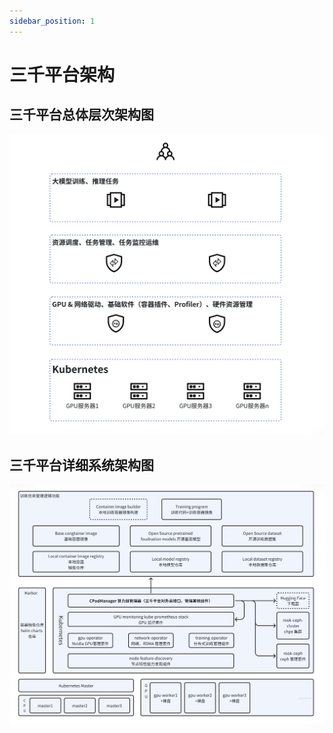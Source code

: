 ```yaml
---
sidebar_position: 1
---
```


# 三千平台架构

## 三千平台总体层次架构图
![总体层次架构图](../images/3k-arch1.png)

## 三千平台详细系统架构图
![详细系统架构图](../images/3k-arch2.png)